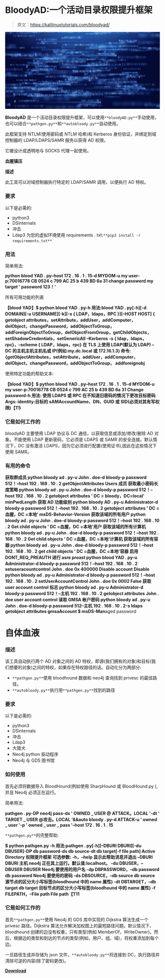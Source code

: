 # BloodyAD:一个活动目录权限提升框架

> 原文：<https://kalilinuxtutorials.com/bloodyad/>

[![](img//c0c43a79c264e165b095424069d551db.png)](https://blogger.googleusercontent.com/img/a/AVvXsEiJfycVzNwuwf9WYAKW1by0FSHWo8_xmqCxm5ZLX8UAYamgiQB_isBFpBpc-L9HIzEf-qY_RDqBH7cvkPs1GpaG0CPKcgGdnjVwCBIs9u9QaBxmKd1S0ZI0haQTZpLl7LR1b0IwHygq95hjuzq67OB0wY0rg4mVt8SZeRtwXKme7TF89TF6uEwz_suz=s765)

**BloodyAD** 是一个活动目录权限提升框架，可以使用`**bloodyAD.py**`手动使用，也可以结合`**pathgen.py**`和`**autobloody.py**`自动使用。

此框架支持 NTLM(使用密码或 NTLM 哈希)和 Kerberos 身份验证，并绑定到域控制器的 LDAP/LDAPS/SAMR 服务以获得 AD 权限。

它被设计成透明地与 SOCKS 代理一起使用。

**血腥镇压**

**描述**

此工具可以对域控制器执行特定的 LDAP/SAMR 调用，以便执行 AD 特权。

### 要求

以下是必需的:

*   python3
*   DSinternals
*   冲击
*   Ldap3 为您的虚拟环境使用 requirements . txt:`**pip3 install -r requirements.txt**`

### 用法

简单用法:

**python blood YAD . py–host 172 . 16 . 1 . 15-d MYDOM-u my user-p:70016778 CB 0524 c 799 AC 25 b 439 BD 6a 31 change password my target ' password 123！'**

所有可用功能的列表

**【blood YAD】$ python blood YAD . py-h
用法:blood YAD . py[-h][-d DOMAIN][-u USERNAME][-k][-s { LDAP，ldaps，RPC }][–HOST HOST]
{ getobject attributes，setAttribute，addUser，addComputer，delObject，changePassword，addObjectToGroup，
addForeignObjectToGroup，delObjectFromGroup，getChildObjects，setShadowCredentials，setGenericAll –Kerberos
-s { ldap，ldaps，rpc}，–scheme { LDAP，ldaps，rpc}
在 TLS 上使用 LDAP(默认为 LDAP)
–DC 的主机主机主机名或 IP(例如:my.dc.local 或 172.16.1.3)
命令:
{getObjectAttributes，setAttribute，addUser，addComputer，delObject，changePassword，addObjectToGroup，
addforeignobj**

使用特定功能的帮助文本:

**【blood YAD】$ python blood YAD . py–host 172 . 16 . 1 . 15-d MYDOM-u my user-p:70016778 CB 0524 c 799 AC 25 b 439 BD 6a 31 Change password-h
用法:
使用 LDAPS 或 RPC 在不知道旧密码的情况下更改目标密码
Args:
identity:目标的 sAMAccountName、DN、GUID 或 SID(必须对其有写权限)【T5**

### 它是如何工作的

bloodyAD 主要使用 LDAP 协议与 DC 通信，以获取信息或添加/修改/删除 AD 对象。不能使用 LDAP 更新密码，它必须是 LDAPS 或 SAMR 的安全连接。默认情况下，DC 没有激活 LDAPS，因为它必须进行配置(使用证书),因此在这些情况下使用 SAMR。

### 有用的命令

**获取群成员
python bloody ad . py-u John . doe-d bloody-p password 512！–host 192 . 168 . 10 . 2 getObjectAttributes Users 成员
获取最小密码长度策略
python bloody ad . py-u John . doe-d bloody-p password 512！–host 192 . 168 . 10 . 2 getobject attributes ' DC = bloody，DC=local' minPwdLength
获取 AD 功能级别
python bloody AD . py-u Administrator-d bloody-p password 512！–host 192 . 168 . 10 . 2 getobject attributes ' DC =血腥，DC =本地' msDS-Behavior-Version
获取该域的所有用户
python bloody ad . py-u John . doe-d bloody-p password 512！–host 192 . 168 . 10 . 2 Get child objects ' DC =血腥，DC =本地'用户
获取该域的所有计算机
python bloody ad . py-u John . doe-d bloody-p password 512！–host 192 . 168 . 10 . 2 Get child objects ' DC =血腥，DC =本地'计算机
获取该域的所有容器
python bloody ad . py-u John . doe-d bloody-p password 512！–host 192 . 168 . 10 . 2 get child objects ' DC =血腥，DC =本地'容器
启用 DONT_REQ_PREAUTH 进行 asre proast
python blood YAD . py-u Administrator-d bloody-p password 512！–host 192 . 168 . 10 . 2 setuseracountcontrol John . doe 0x 400000
Disable account Disable
python bloody ad . py-u Administrator-d bloody-p password 512！–host 192 . 168 . 10 . 2 setUserAccountControl John . doe 0x 0002 False
获取 user account control 标志
python bloody ad . py-u Administrator-d bloody-p password 512！–主机 192 . 168 . 10 . 2 getobject attributes John . doe user account control
读取 GMSA 帐户密码
python bloody ad . py-u John . doe-d bloody-p password 512–主机 192 . 168 . 10 . 2-s ldaps getobject attributes gmsaAccount $ msDS-Man**aged password

# 自体血液

### 描述

该工具自动执行两个 AD 对象之间的 AD 特权，即源(我们拥有的对象)和目标(我们想要的对象)之间的特权，如果存在特权路径的话。自动化分为两部分:

*   `**pathgen.py**`使用 bloodhound 数据和 neo4j 查询找到 privesc 的最佳路径。
*   `**autobloody.py**`执行用`**pathgen.py**`找到的路径

### 要求

以下是必需的:

*   python3
*   DSinternals
*   冲击
*   Ldap3
*   大猎犬
*   Neo4j python 驱动程序
*   Neo4j 与 GDS 图书馆

### 如何使用

首先必须将数据导入 BloodHound(例如使用 SharpHound 或 BloodHound.py ),并且 Neo4j 必须正在运行。

简单用法:

**pathgen . py-DP neo4j pass-ds ' OWNED _ USER @ ATTACK。LOCAL '-dt ' TARGET _ USER @攻击。LOCAL '&&auto bloody . py-d ATTACK-u ' owned _ user '-p ' owned _ user _ pass '–host 172 . 16 . 1 . 15**

`**pathgen.py**`的完整帮助:

**$ python pathgen.py -h
用法:pathgen . py[-h][–DBURI DBURI][-du DBUSER]-DP db password-ds db source-dt db target[-f file path]
Active Directory 权限提升框架
可选参数:
-h，–help 显示此帮助消息并退出
–DBURI DBURI 主机 neo4j 正在其上运行。默认值:localhost。
-du DBUSER，–DBUSER DBUSER
Neo4j 要使用的用户名
-dp DBPASSWORD，–db password db password
Neo4j 要使用的密码
-ds DBSOURCE，–db source db source
源节点的区分大小写标签(bloodhound 中的 name 属性)
-dt DBTARGET，–db target db target
目标节点的区分大小写标签(bloodhound 中的 name 属性)
-f FILEPATH，–File path File path【T11**

### 它是如何工作的

首先`**pathgen.py**`使用 Neo4j 的 GDS 库中实现的 Dijkstra 算法生成一个 privesc 路径。Dijkstra 算法允许解决加权图上的最短路径问题。默认情况下，bloodhound 创建的边没有权重，只有类型(例如 MemberOf，WriteOwner)。然后，根据边的类型和到达的节点的类型(例如，用户、组、域)，将权重添加到每个边。

一旦路径生成并存储为 json 文件，`**autobloody.py**`将连接到 DC，执行路径并清除可逆的内容(除了密码更改)。

[**Download**](https://github.com/CravateRouge/bloodyAD)